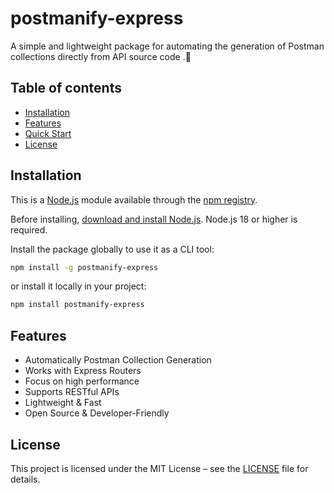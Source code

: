 # postmanify-express

A simple and lightweight package for automating the generation of Postman collections directly from API source code .🚀

## Table of contents

- [Installation](#Installation)
- [Features](#Features)
- [Quick Start](#Quick-Start)
- [License](#license)

## Installation

This is a [Node.js](https://nodejs.org/en/) module available through the
[npm registry](https://www.npmjs.com/).

Before installing, [download and install Node.js](https://nodejs.org/en/download/).
Node.js 18 or higher is required.

Install the package globally to use it as a CLI tool:
```bash
npm install -g postmanify-express
```
or install it locally in your project:
```bash
npm install postmanify-express
```
## Features

- Automatically Postman Collection Generation
- Works with Express Routers
- Focus on high performance
- Supports RESTful APIs
- Lightweight & Fast
- Open Source & Developer-Friendly

## License

This project is licensed under the MIT License – see the [LICENSE](LICENSE) file for details.

